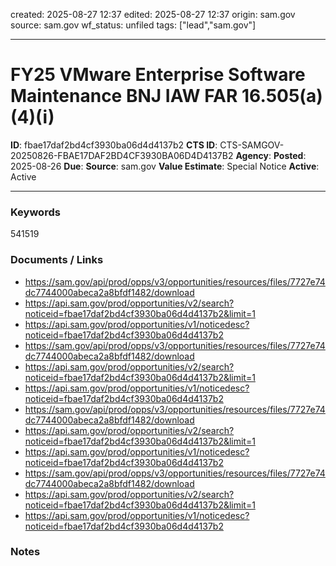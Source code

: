 created: 2025-08-27 12:37
edited: 2025-08-27 12:37
origin: sam.gov
source: sam.gov
wf_status: unfiled
tags: ["lead","sam.gov"]

---

# FY25 VMware Enterprise Software Maintenance BNJ IAW FAR 16.505(a)(4)(i)

**ID**: fbae17daf2bd4cf3930ba06d4d4137b2
**CTS ID**: CTS-SAMGOV-20250826-FBAE17DAF2BD4CF3930BA06D4D4137B2
**Agency**: 
**Posted**: 2025-08-26
**Due**: 
**Source**: sam.gov
**Value Estimate**: Special Notice
**Active**: Active

---

### Keywords
541519

### Documents / Links
- <https://sam.gov/api/prod/opps/v3/opportunities/resources/files/7727e74dc7744000abeca2a8bfdf1482/download>
- <https://api.sam.gov/prod/opportunities/v2/search?noticeid=fbae17daf2bd4cf3930ba06d4d4137b2&limit=1>
- <https://api.sam.gov/prod/opportunities/v1/noticedesc?noticeid=fbae17daf2bd4cf3930ba06d4d4137b2>
- <https://sam.gov/api/prod/opps/v3/opportunities/resources/files/7727e74dc7744000abeca2a8bfdf1482/download>
- <https://api.sam.gov/prod/opportunities/v2/search?noticeid=fbae17daf2bd4cf3930ba06d4d4137b2&limit=1>
- <https://api.sam.gov/prod/opportunities/v1/noticedesc?noticeid=fbae17daf2bd4cf3930ba06d4d4137b2>
- <https://sam.gov/api/prod/opps/v3/opportunities/resources/files/7727e74dc7744000abeca2a8bfdf1482/download>
- <https://api.sam.gov/prod/opportunities/v2/search?noticeid=fbae17daf2bd4cf3930ba06d4d4137b2&limit=1>
- <https://api.sam.gov/prod/opportunities/v1/noticedesc?noticeid=fbae17daf2bd4cf3930ba06d4d4137b2>
- <https://sam.gov/api/prod/opps/v3/opportunities/resources/files/7727e74dc7744000abeca2a8bfdf1482/download>
- <https://api.sam.gov/prod/opportunities/v2/search?noticeid=fbae17daf2bd4cf3930ba06d4d4137b2&limit=1>
- <https://api.sam.gov/prod/opportunities/v1/noticedesc?noticeid=fbae17daf2bd4cf3930ba06d4d4137b2>

### Notes

